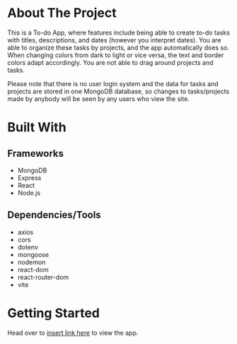 # About The Project

This is a To-do App, where features include being able to create to-do tasks with titles, descriptions, and dates (however you interpret dates).
You are able to organize these tasks by projects, and the app automatically does so. When changing colors from dark to light or vice versa, the text and border colors
adapt accordingly. You are not able to drag around projects and tasks.

Please note that there is no user login system and the data for tasks and projects are stored in one MongoDB database, so changes to tasks/projects made by anybody will be seen by any users who view the site.

# Built With

## Frameworks

- MongoDB
- Express
- React
- Node.js

## Dependencies/Tools

- axios
- cors
- dotenv
- mongoose
- nodemon
- react-dom
- react-router-dom
- vite

# Getting Started

Head over to [insert link here]() to view the app.
